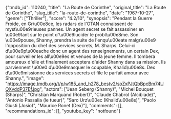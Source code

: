 {"tmdb_id": 110240, "title": "La Route de Corinthe", "original_title": "La Route de Corinthe", "slug_title": "la-route-de-corinthe", "date": "1967-10-27", "genre": ["Thriller"], "score": "4.2/10", "synopsis": "Pendant la Guerre Froide, en Gr\u00e8ce, les radars de l'OTAN connaissent de myst\u00e9rieuses pannes. Un agent secret se fait assassiner en \u00e9tant sur le point d'\u00e9lucider le probl\u00e8me. Son \u00e9pouse, Shanny, prendra la suite de l'enqu\u00eate malgr\u00e9 l'opposition du chef des services secrets, M. Sharps. Celui-ci d\u00e9p\u00eache donc un agent des renseignements, un certain Dex, pour surveiller les all\u00e9es et venues de la jeune femme. Il tombera amoureux d'elle et finalement acceptera d'aider Shanny dans sa mission. Ils parviennent \u00e0 d\u00e9masquer le coupable, Khalid\u00e8s. Dex d\u00e9missionne des services secrets et file le parfait amour avec Shanny.", "image": "https://image.tmdb.org/t/p/w185_and_h278_bestv2/soZxPJtQbBpcBm74UQXvddP37Ef.jpg", "actors": ["Jean Seberg (Shanny)", "Michel Bouquet (Sharps)", "Christian Marquand (Robert)", "Claude Chabrol (Alcibiade)", "Antonio Passalia (le tueur)", "Saro Urz\u00ec (Khalid\u00e8s)", "Paolo Giusti (Josio)", "Maurice Ronet (Dex)"], "comments": [], "recommandations_id": [], "youtube_key": "notfound"}
